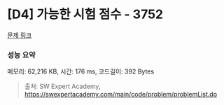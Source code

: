 # [D4] 가능한 시험 점수 - 3752 

[문제 링크](https://swexpertacademy.com/main/code/problem/problemDetail.do?contestProbId=AWHPkqBqAEsDFAUn) 

### 성능 요약

메모리: 62,216 KB, 시간: 176 ms, 코드길이: 392 Bytes



> 출처: SW Expert Academy, https://swexpertacademy.com/main/code/problem/problemList.do